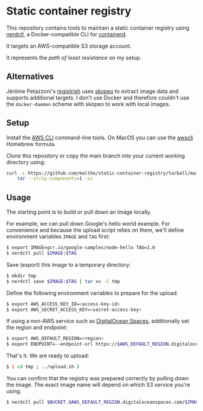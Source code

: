 Static container registry
=========================

This repository contains tools to maintain a static container registry using
[nerdctl](https://github.com/containerd/nerdctl), a Docker-compatible CLI for
[containerd](https://containerd.io/).

It targets an AWS-compatible S3 storage account.

It represents the _path of least resistance_ on my setup.


Alternatives
------------

Jérôme Petazzoni's [registrish](https://github.com/jpetazzo/registrish) uses
[skopeo](https://github.com/containers/skopeo) to extract image data and
supports additional targets. I don't use Docker and therefore couldn't use the
`docker-daemon` scheme with skopeo to work with local images.


Setup
-----

Install the [AWS CLI](https://docs.aws.amazon.com/cli/index.html)
command-line tools. On MacOS you can use the
[awscli](https://formulae.brew.sh/formula/awscli) Homebrew formula.

Clone this repository or copy the main branch into your current working
directory using:
```bash
curl -L https://github.com/malthe/static-container-registry/tarball/main | \
    tar --strip-components=1 -xz
```

Usage
-----

The starting point is to build or pull down an image locally.

For example, we can pull down Google's hello world example. For
convenience and because the upload script relies on them, we'll define
environment variables `IMAGE` and `TAG` first:
```bash
$ export IMAGE=gcr.io/google-samples/node-hello TAG=1.0
$ nerdctl pull $IMAGE:$TAG
```

Save (export) this image to a temporary directory:
```bash
$ mkdir tmp
$ nerdctl save $IMAGE:$TAG | tar xv -C tmp
```

Define the following environment variables to prepare for the upload.
```bash
$ export AWS_ACCESS_KEY_ID=<access-key-id>
$ export AWS_SECRET_ACCESS_KEY=<secret-access-key>
```

If using a non-AWS service such as [DigitalOcean
Spaces](https://www.digitalocean.com/products/spaces), additionally
set the region and endpoint:
```bash
$ export AWS_DEFAULT_REGION=<region>
$ export ENDPOINT=--endpoint-url https://$AWS_DEFAULT_REGION.digitaloceanspaces.com
```

That's it. We are ready to upload:
```bash
$ ( cd tmp ; ../upload.sh )
```

You can confirm that the registry was prepared correctly by pulling
down the image. The exact image name will depend on which S3 service
you're using.
```bash
$ nerdctl pull $BUCKET.$AWS_DEFAULT_REGION.digitaloceanspaces.com/$IMAGE:$TAG
```

